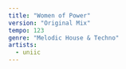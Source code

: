 ```yaml
---
title: "Women of Power"
version: "Original Mix"
tempo: 123
genre: "Melodic House & Techno"
artists:
  - uniic
---
```

